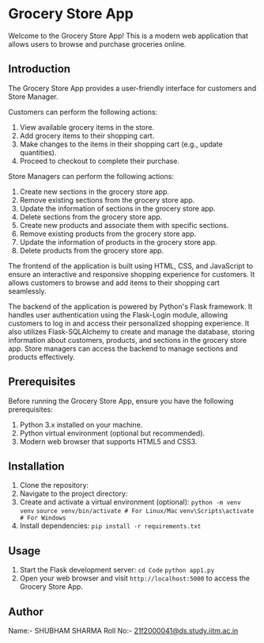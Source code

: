 # Grocery Store App

Welcome to the Grocery Store App! This is a modern web application that allows users to browse and purchase groceries online.

## Introduction

The Grocery Store App provides a user-friendly interface for customers and Store Manager.

Customers can perform the following actions:

1. View available grocery items in the store.
2. Add grocery items to their shopping cart.
3. Make changes to the items in their shopping cart (e.g., update quantities).
4. Proceed to checkout to complete their purchase.

Store Managers can perform the following actions:

1. Create new sections in the grocery store app.
2. Remove existing sections from the grocery store app.
3. Update the information of sections in the grocery store app.
4. Delete sections from the grocery store app.
5. Create new products and associate them with specific sections.
6. Remove existing products from the grocery store app.
7. Update the information of products in the grocery store app.
8. Delete products from the grocery store app.

The frontend of the application is built using HTML, CSS, and JavaScript to ensure an interactive and responsive shopping experience for customers. It allows customers to browse and add items to their shopping cart seamlessly.

The backend of the application is powered by Python's Flask framework. It handles user authentication using the Flask-Login module, allowing customers to log in and access their personalized shopping experience. It also utilizes Flask-SQLAlchemy to create and manage the database, storing information about customers, products, and sections in the grocery store app. Store managers can access the backend to manage sections and products effectively.

## Prerequisites

Before running the Grocery Store App, ensure you have the following prerequisites:

1. Python 3.x installed on your machine.
2. Python virtual environment (optional but recommended).
3. Modern web browser that supports HTML5 and CSS3.

## Installation

1. Clone the repository:
2. Navigate to the project directory:
3. Create and activate a virtual environment (optional):
`python -m venv venv`
`source venv/bin/activate # For Linux/Mac`
`venv\Scripts\activate # For Windows`
4. Install dependencies:
`pip install -r requirements.txt`

## Usage

1. Start the Flask development server:
`cd Code`
`python app1.py`
2. Open your web browser and visit `http://localhost:5000` to access the Grocery Store App.

## Author

Name:- SHUBHAM SHARMA
Roll No:- <21f2000041@ds.study.iitm.ac.in>
